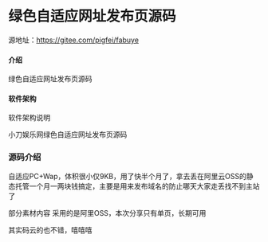 # 绿色自适应网址发布页源码

源地址：<https://gitee.com/pigfei/fabuye>

#### 介绍
绿色自适应网址发布页源码

#### 软件架构
软件架构说明



<p>小刀娱乐网绿色自适应网址发布页源码</p>


<h3>源码介绍</h3>



<p>自适应PC+Wap，体积很小仅9KB，用了快半个月了，拿去丢在阿里云OSS的静态托管一个月一两块钱搞定，主要是用来发布域名的防止哪天大家走丢找不到主站了</p>



<p>部分素材内容&nbsp;采用的是阿里OSS，本次分享只有单页，长期可用</p>
<p>其实码云的也不错，嘻嘻嘻</p>

